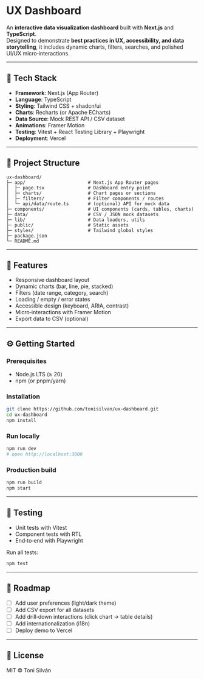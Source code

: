# UX Dashboard

An **interactive data visualization dashboard** built with **Next.js** and **TypeScript**.  
Designed to demonstrate **best practices in UX, accessibility, and data storytelling**, 
it includes dynamic charts, filters, searches, and polished UI/UX micro‑interactions.

---

## 🚀 Tech Stack

- **Framework**: Next.js (App Router)
- **Language**: TypeScript
- **Styling**: Tailwind CSS + shadcn/ui
- **Charts**: Recharts (or Apache ECharts)
- **Data Source**: Mock REST API / CSV dataset
- **Animations**: Framer Motion
- **Testing**: Vitest + React Testing Library + Playwright
- **Deployment**: Vercel

---

## 📂 Project Structure

```
ux-dashboard/
├─ app/                       # Next.js App Router pages
│  ├─ page.tsx                # Dashboard entry point
│  ├─ charts/                 # Chart pages or sections
│  ├─ filters/                # Filter components / routes
│  └─ api/data/route.ts       # (optional) API for mock data
├─ components/                # UI components (cards, tables, charts)
├─ data/                      # CSV / JSON mock datasets
├─ lib/                       # Data loaders, utils
├─ public/                    # Static assets
├─ styles/                    # Tailwind global styles
├─ package.json
└─ README.md
```

---

## 🧩 Features

- Responsive dashboard layout
- Dynamic charts (bar, line, pie, stacked)
- Filters (date range, category, search)
- Loading / empty / error states
- Accessible design (keyboard, ARIA, contrast)
- Micro‑interactions with Framer Motion
- Export data to CSV (optional)

---

## ⚙️ Getting Started

### Prerequisites
- Node.js LTS (≥ 20)
- npm (or pnpm/yarn)

### Installation
```bash
git clone https://github.com/tonisilvan/ux-dashboard.git
cd ux-dashboard
npm install
```

### Run locally
```bash
npm run dev
# open http://localhost:3000
```

### Production build
```bash
npm run build
npm start
```

---

## 🧪 Testing

- Unit tests with Vitest
- Component tests with RTL
- End‑to‑end with Playwright

Run all tests:
```bash
npm test
```

---

## 📜 Roadmap

- [ ] Add user preferences (light/dark theme)
- [ ] Add CSV export for all datasets
- [ ] Add drill‑down interactions (click chart → table details)
- [ ] Add internationalization (i18n)
- [ ] Deploy demo to Vercel

---

## 📄 License

MIT © Toni Silván
